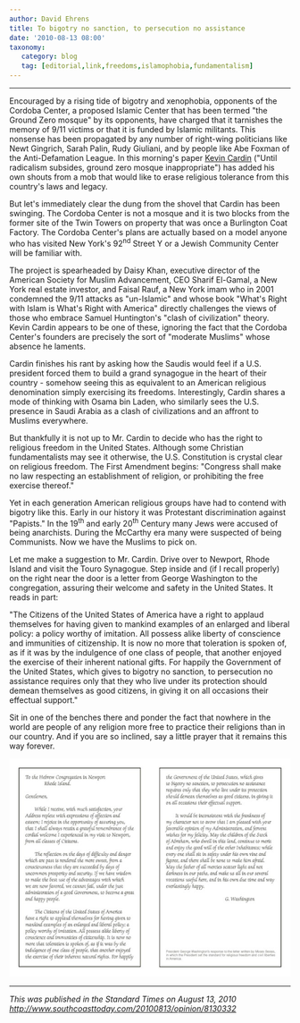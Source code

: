 ```yaml
---
author: David Ehrens
title: To bigotry no sanction, to persecution no assistance
date: '2010-08-13 08:00'
taxonomy:
   category: blog
   tag: [editorial,link,freedoms,islamophobia,fundamentalism]
---
```

---

Encouraged by a rising tide of bigotry and xenophobia, opponents of the Cordoba Center, a proposed Islamic Center that has been termed "the Ground Zero mosque" by its opponents, have charged that it tarnishes the memory of 9/11 victims or that it is funded by Islamic militants. This nonsense has been propagated by any number of right-wing politicians like Newt Gingrich, Sarah Palin, Rudy Giuliani, and by people like Abe Foxman of the Anti-Defamation League. In this morning's paper [Kevin Cardin](http://www.southcoasttoday.com/apps/pbcs.dll/article?AID=/20100810/OPINION/8100334/-1/OPINION02) ("Until radicalism subsides, ground zero mosque inappropriate") has added his own shouts from a mob that would like to erase religious tolerance from this country's laws and legacy.

But let's immediately clear the dung from the shovel that Cardin has been swinging. The Cordoba Center is not a mosque and it is two blocks from the former site of the Twin Towers on property that was once a Burlington Coat Factory. The Cordoba Center's plans are actually based on a model anyone who has visited New York's 92<sup>nd</sup> Street Y or a Jewish Community Center will be familiar with.

The project is spearheaded by Daisy Khan, executive director of the American Society for Muslim Advancement, CEO Sharif El-Gamal, a New York real estate investor, and Faisal Rauf, a New York imam who in 2001 condemned the 9/11 attacks as "un-Islamic" and whose book "What's Right with Islam is What's Right with America" directly challenges the views of those who embrace Samuel Huntington's "clash of civilization" theory. Kevin Cardin appears to be one of these, ignoring the fact that the Cordoba Center's founders are precisely the sort of "moderate Muslims" whose absence he laments.

Cardin finishes his rant by asking how the Saudis would feel if a U.S. president forced them to build a grand synagogue in the heart of their country - somehow seeing this as equivalent to an American religious denomination simply exercising its freedoms. Interestingly, Cardin shares a mode of thinking with Osama bin Laden, who similarly sees the U.S. presence in Saudi Arabia as a clash of civilizations and an affront to Muslims everywhere.

But thankfully it is not up to Mr. Cardin to decide who has the right to religious freedom in the United States. Although some Christian fundamentalists may see it otherwise, the U.S. Constitution is crystal clear on religious freedom. The First Amendment begins: "Congress shall make no law respecting an establishment of religion, or prohibiting the free exercise thereof."

Yet in each generation American religious groups have had to contend with bigotry like this. Early in our history it was Protestant discrimination against "Papists." In the 19<sup>th</sup> and early 20<sup>th</sup> Century many Jews were accused of being anarchists. During the McCarthy era many were suspected of being Communists. Now we have the Muslims to pick on.

Let me make a suggestion to Mr. Cardin. Drive over to Newport, Rhode Island and visit the Touro Synagogue. Step inside and (if I recall properly) on the right near the door is a letter from George Washington to the congregation, assuring their welcome and safety in the United States. It reads in part:

"The Citizens of the United States of America have a right to applaud themselves for having given to mankind examples of an enlarged and liberal policy: a policy worthy of imitation. All possess alike liberty of conscience and immunities of citizenship. It is now no more that toleration is spoken of, as if it was by the indulgence of one class of people, that another enjoyed the exercise of their inherent national gifts. For happily the Government of the United States, which gives to bigotry no sanction, to persecution no assistance requires only that they who live under its protection should demean themselves as good citizens, in giving it on all occasions their effectual support."

Sit in one of the benches there and ponder the fact that nowhere in the world are people of any religion more free to practice their religions than in our country. And if you are so inclined, say a little prayer that it remains this way forever.


[![Washington Letter](washingtonletter.jpg "Washington Letter")](washingtonletter.jpg)

-----

*This was published in the Standard Times on August 13, 2010*<br>
*<http://www.southcoasttoday.com/20100813/opinion/8130332>*

